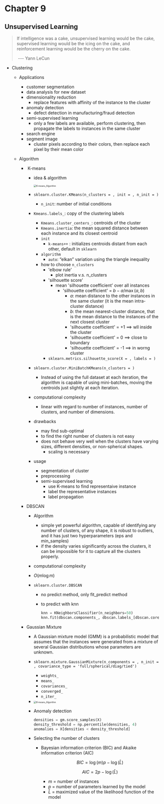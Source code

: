 # Chapter 9

## Unsupervised Learning

> If intelligence was a cake, unsupervised learning would be the cake, supervised learning would be the icing on the cake, and reinforcement learning would be the cherry on the cake. 
>
> ​																																				--- Yann LeCun

* Clustering

  * Applications

    * customer segmentation
    * data analysis for new dataset
    * dimensionality reduction
      * replace features with affinity of the instance to the cluster
    * anomaly detection
      * defect detection in manufacturing/fraud detection
    * semi-supervised learning
      * only a few labels are available, perform clustering, then propagate the labels to instances in the same cluster
    * search engine
    * segment image
      * cluster pixels according to their colors, then replace each pixel by their mean color

  * Algorithm

    * ​	K-means

      * idea & algorithm

        <img src="https://raw.githubusercontent.com/lzhang12/handson-ml2/master/images/unspervised_learning/K-means_Algorithm.png?raw=true" alt="K-means_Algorithm" style="zoom:50%;" />

      * `sklearn.cluster.KMeans(n_clusters = , init = , n_init = )`
      
        * `n_init`: number of initial conditions
      * `Kmeans.labels_`:  copy of the clustering labels
        
        * `Kmeans.cluster_centers_`: centroids of the cluster
        * `Kmeans.inertia`: the mean squared distance between each instance and its closest centroid
        * `init`
          * `k-means++` : initializes centroids distant from each other, default in `sklearn`
        * `algorithm`
          * `auto`: “elkan” variation using the triangle inequality
        * how to choose `n_clusters`
          * 'elbow rule'
            * plot inertia v.s. n_clusters
          * 'silhouette score'
            * mean 'silhouette coefficient' over all instances
              * 'silhouette coefficient' = $b-a/\max(a,b)$
                * $a$: mean distance to the other instances in the same cluster (it is the mean intra-cluster distance) 
                * $b$: the mean nearest-cluster distance, that is the mean distance to the instances of the next closest cluster
                * 'silhouette coefficient' = +1 ==> wll inside the cluster
                * 'silhouette coefficient' = 0 ==> close to boundary
                * 'silhouette coefficient' = -1 ==> in worng cluster
          * `sklearn.metrics.silhouette_score(X = , labels = )`
        
      * `sklearn.cluster.MiniBatchKMeans(n_clusters = )`
      
        * Instead of using the full dataset at each iteration, the algorithm is capable of using mini-batches, moving the centroids just slightly at each iteration.
      
      * computational complexity
      
        * linear with regard to number of instances, number of clusters, and number of dimensions.
      
      * drawbacks
      
        * may find sub-optimal
        * to find the right number of clusters is not easy
        * does not behave very well when the clusters have varying sizes, different densities, or non-spherical shapes.
          * scaling is necessary
      
      * usage
      
        * segmentation of cluster
        * preprocessing
        * semi-supervised learning
          * use K-means to find representaive instance
          * label the representative instances
          * label propagation
      
    * DBSCAN
    
      * Algorithm
    
        * simple yet powerful algorithm, capable of identifying any number of clusters, of any shape, it is robust to outliers, and it has just two hyperparameters (eps and min_samples)
        * if the density varies significantly across the clusters, it can be impossible for it to capture all the clusters properly.
    
      *  computational complexity
    
        * $O(m\log m)$
    
      * `sklearn.cluster.DBSCAN`
    
        * no predict method, only fit_predict method
    
        * to predict with knn
    
          ```python
          knn = KNeighborsClassifier(n_neighbors=50)
          knn.fit(dbscan.components_, dbscan.labels_[dbscan.core_sample_indices_])
          ```
    
    * Gaussian Mixture
    
      * A Gaussian mixture model (GMM) is a probabilistic model that assumes that the instances were generated from a mixture of several Gaussian distributions whose parameters are unknown.
    
      * `sklearn.mixture.GaussianMixture(n_components = , n_init = , covariance_type = 'full/spherical/diag/tied')`
    
        * `weights_`
        * `means_`
        * `covariances_`
        * `converged_`
        * `n_iter_`
    
      * <img src="https://raw.githubusercontent.com/lzhang12/handson-ml2/master/images/unspervised_learning/Trained_GaussianMixture.png" alt="K-means_Algorithm" style="zoom:50%;" />
    
      * Anomaly detection
    
        ```python
        densities = gm.score_samples(X)
        density_threshold = np.percentile(densities, 4)
        anomalies = X[densities < density_threshold]
        ```
        
      * Selecting the number of clusters
      
        * Bayesian information criterion (BIC) and Akaike information criterion (AIC)
      
          $$BIC = \log(m) p - \log(\hat{L})$$
      
          $$AIC = 2p -\log(\hat{L})$$
      
          * $m$ = number of instances
          * $p$ = number of parameters learned by the model
          * $\hat{L}$ = maximized value of the likelihood function of the model 